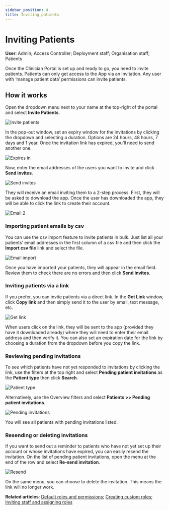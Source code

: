 ```yaml
---
sidebar_position: 4
title: Inviting patients
---
```

# Inviting Patients
**User**: Admin; Access Controller; Deployment staff; Organisation staff; Patients

Once the Clinician Portal is set up and ready to go, you need to invite patients. Patients can only get access to the App via an invitation. Any user with ‘manage patient data’ permissions can invite patients. 
## How it works​
Open the dropdown menu next to your name at the top-right of the portal and select **Invite Patients**.

![Invite patients](./assets/InvitingPatient01.png)

In the pop-out window, set an expiry window for the invitations by clicking the dropdown and selecting a duration. Options are 24 hours, 48 hours, 7 days and 1 year. Once the invitation link has expired, you’ll need to send another one.

![Expires in](./assets/InvitingPatient02.png)

Now, enter the email addresses of the users you want to invite and click **Send invites**. 

![Send invites](./assets/InvitingPatient03.png)

They will receive an email inviting them to a 2-step process. First, they will be asked to download the app. Once the user has downloaded the app, they will be able to click the link to create their account.

![Email 2](./assets/InvitingPatient04.png)

### Importing patient emails by csv
You can use the csv import feature to invite patients in bulk. Just list all your patients’ email addresses in the first column of a csv file and then click the **Import csv file** link and select the file. 

![Email import](./assets/InvitingPatient05.png)

Once you have imported your patients, they will appear in the email field. Review them to check there are no errors and then click **Send invites**. 

### Inviting patients via a link
If you prefer, you can invite patients via a direct link. In the **Get Link** window, click **Copy link** and then simply send it to the user by email, text message, etc. 

![Get link](./assets/InvitingPatient06.png)

When users click on the link, they will be sent to the app (provided they have it downloaded already) where they will need to enter their email address and then verify it.
You can also set an expiration date for the link by choosing a duration from the dropdown before you copy the link.
### Reviewing pending invitations
To see which patients have not yet responded to invitations by clicking the link, use the filters at the top right and select **Pending patient invitations** as the **Patient type** then click **Search**.

![Patient type](./assets/InvitingPatient07.png)

Alternatively, use the Overview filters and select **Patients >> Pending patient invitations**.

![Pending invitations](./assets/InvitingPatient08.png)

You will see all patients with pending invitations listed.
### Resending or deleting invitations
If you want to send out a reminder to patients who have not yet set up their account or whose invitations have expired, you can easily resend the invitation. On the list of pending patient invitations, open the menu at the end of the row and select **Re-send invitation**.

![Resend](./assets/InvitingPatient09.png)

On the same menu, you can choose to delete the invitation. This means the link will no longer work.

**Related articles**: [Default roles and permissions](./default-roles-and-permissions.md); [Creating custom roles](./creating-custom-roles.md); [Inviting staff and assigning roles](./inviting-staff-and-assigning-roles.md) 
